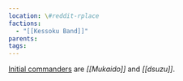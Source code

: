 ```yaml
---
location: \#reddit-rplace
factions:
  - "[[Kessoku Band]]"
parents: 
tags: 
---
```

[Initial commanders](https://discord.com/channels/1093664259273130084/1131230952119615600/1131428958336987230) are *[[Mukaido]]* and *[[dsuzu]]*.
